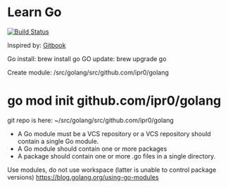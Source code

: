 # Learn Go

[![Build Status](https://travis-ci.org/IevgenPr/golang.svg?branch=master)](https://travis-ci.org/IevgenPr/golang)

Inspired by: [Gitbook](https://quii.gitbook.io/learn-go-with-tests)

Go install: brew install go
GO update: brew upgrade go

Create module:
/src/golang/src/github.com/ipr0/golang

# go mod init github.com/ipr0/golang

git repo is here:
~/src/golang/src/github.com/ipr0/golang

- A Go module must be a VCS repository or a VCS repository should contain a single Go module.
- A Go module should contain one or more packages
- A package should contain one or more .go files in a single directory.

Use modules, do not use workspace (latter is unable to control package versions)
https://blog.golang.org/using-go-modules
